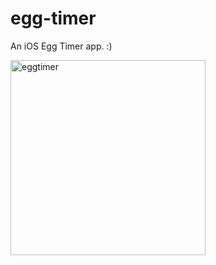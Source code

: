 # egg-timer
An iOS Egg Timer app. :)

<img width="312" alt="eggtimer" src="https://cloud.githubusercontent.com/assets/12696030/25228336/b909fb18-25d4-11e7-9317-3eaccabb11f4.png">
